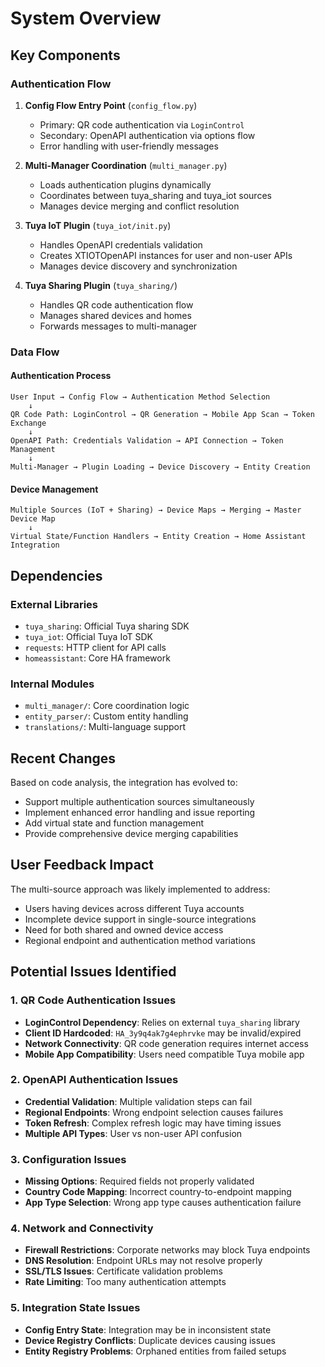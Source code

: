 # System Overview

## Key Components

### Authentication Flow
1. **Config Flow Entry Point** (`config_flow.py`)
   - Primary: QR code authentication via `LoginControl`
   - Secondary: OpenAPI authentication via options flow
   - Error handling with user-friendly messages

2. **Multi-Manager Coordination** (`multi_manager.py`)
   - Loads authentication plugins dynamically
   - Coordinates between tuya_sharing and tuya_iot sources
   - Manages device merging and conflict resolution

3. **Tuya IoT Plugin** (`tuya_iot/init.py`)
   - Handles OpenAPI credentials validation
   - Creates XTIOTOpenAPI instances for user and non-user APIs
   - Manages device discovery and synchronization

4. **Tuya Sharing Plugin** (`tuya_sharing/`)
   - Handles QR code authentication flow
   - Manages shared devices and homes
   - Forwards messages to multi-manager

### Data Flow

#### Authentication Process
```
User Input → Config Flow → Authentication Method Selection
    ↓
QR Code Path: LoginControl → QR Generation → Mobile App Scan → Token Exchange
    ↓
OpenAPI Path: Credentials Validation → API Connection → Token Management
    ↓
Multi-Manager → Plugin Loading → Device Discovery → Entity Creation
```

#### Device Management
```
Multiple Sources (IoT + Sharing) → Device Maps → Merging → Master Device Map
    ↓
Virtual State/Function Handlers → Entity Creation → Home Assistant Integration
```

## Dependencies

### External Libraries
- `tuya_sharing`: Official Tuya sharing SDK
- `tuya_iot`: Official Tuya IoT SDK  
- `requests`: HTTP client for API calls
- `homeassistant`: Core HA framework

### Internal Modules
- `multi_manager/`: Core coordination logic
- `entity_parser/`: Custom entity handling
- `translations/`: Multi-language support

## Recent Changes
Based on code analysis, the integration has evolved to:
- Support multiple authentication sources simultaneously
- Implement enhanced error handling and issue reporting
- Add virtual state and function management
- Provide comprehensive device merging capabilities

## User Feedback Impact
The multi-source approach was likely implemented to address:
- Users having devices across different Tuya accounts
- Incomplete device support in single-source integrations
- Need for both shared and owned device access
- Regional endpoint and authentication method variations

## Potential Issues Identified

### 1. QR Code Authentication Issues
- **LoginControl Dependency**: Relies on external `tuya_sharing` library
- **Client ID Hardcoded**: `HA_3y9q4ak7g4ephrvke` may be invalid/expired
- **Network Connectivity**: QR code generation requires internet access
- **Mobile App Compatibility**: Users need compatible Tuya mobile app

### 2. OpenAPI Authentication Issues
- **Credential Validation**: Multiple validation steps can fail
- **Regional Endpoints**: Wrong endpoint selection causes failures
- **Token Refresh**: Complex refresh logic may have timing issues
- **Multiple API Types**: User vs non-user API confusion

### 3. Configuration Issues
- **Missing Options**: Required fields not properly validated
- **Country Code Mapping**: Incorrect country-to-endpoint mapping
- **App Type Selection**: Wrong app type causes authentication failure

### 4. Network and Connectivity
- **Firewall Restrictions**: Corporate networks may block Tuya endpoints
- **DNS Resolution**: Endpoint URLs may not resolve properly
- **SSL/TLS Issues**: Certificate validation problems
- **Rate Limiting**: Too many authentication attempts

### 5. Integration State Issues
- **Config Entry State**: Integration may be in inconsistent state
- **Device Registry Conflicts**: Duplicate devices causing issues
- **Entity Registry Problems**: Orphaned entities from failed setups
